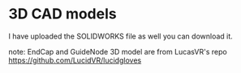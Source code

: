 # 3D CAD models
I have uploaded the SOLIDWORKS file as well you can download it.

note: EndCap and GuideNode 3D model are from LucasVR's repo https://github.com/LucidVR/lucidgloves
